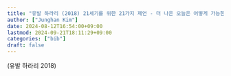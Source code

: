 ```yaml
---
title: "유발 하라리 (2018) 21세기를 위한 21가지 제언 - 더 나은 오늘은 어떻게 가능한가"
author: ["Junghan Kim"]
date: 2024-08-12T16:54:00+09:00
lastmod: 2024-09-21T18:11:29+09:00
categories: ["bib"]
draft: false
---
```


(유발 하라리 2018)
